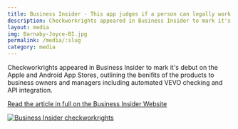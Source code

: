 ```yaml
---
title: Business Insider - This app judges if a person can legally work in Australia
description: Checkworkrights appeared in Business Insider to mark it's debut on the Apple and Android App Stores 
layout: media
img: Barnaby-Joyce-BI.jpg
permalink: /media/:slug
category: media
---
```


Checkworkrights appeared in Business Insider to mark it's debut on the Apple and Android App Stores, outlining the benifits of the products to business owners and managers including automated VEVO checking and API integration.

[Read the article in full on the Business Insider Website](https://www.businessinsider.com.au/this-checkworkrights-app-judges-if-a-person-can-legally-work-in-australia-by-scanning-their-passport-visa-immigration-2017-11)

[![Business Insider checkworkrights](https://res.cloudinary.com/tssimmi/image/fetch/https://www.checkworkrights.com.au/assets/img/images/2017-bi-media.png)](https://www.businessinsider.com.au/this-checkworkrights-app-judges-if-a-person-can-legally-work-in-australia-by-scanning-their-passport-visa-immigration-2017-11)